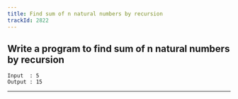 ```yaml
---
title: Find sum of n natural numbers by recursion
trackId: 2822
---
```


## Write a program to find sum of n natural numbers by recursion

```
Input  : 5
Output : 15
```

---

